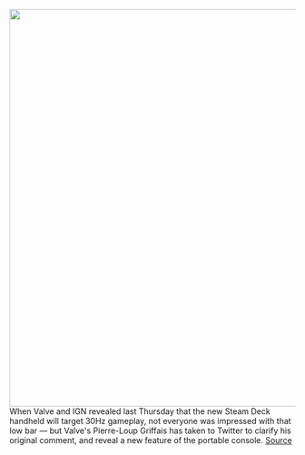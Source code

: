 <img src='https://cdn.vox-cdn.com/thumbor/BvtujiuFeqITHKXKtSg5K7vHNFo=/0x0:1612x1075/1200x800/filters:focal(678x410:934x666)/cdn.vox-cdn.com/uploads/chorus_image/image/69629948/steam_deck_004.0.jpg' width='700px' /><br/>
When Valve and IGN revealed last Thursday that the new Steam Deck handheld will target 30Hz gameplay, not everyone was impressed with that low bar — but Valve's Pierre-Loup Griffais has taken to Twitter to clarify his original comment, and reveal a new feature of the portable console.
<a href='https://www.theverge.com/2021/7/25/22593079/valve-steam-deck-fps-limiter-target-performance-battery-life'> Source <a/>